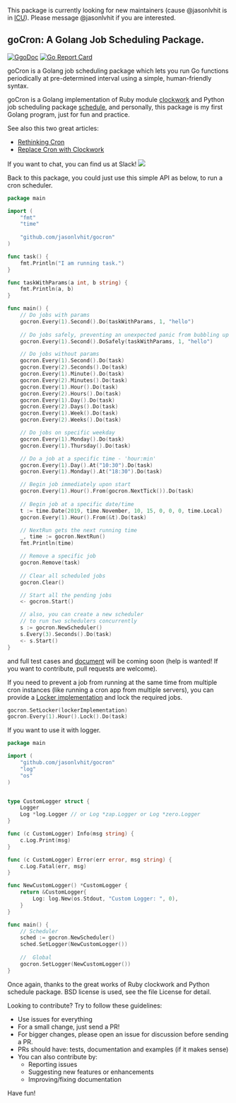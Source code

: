 This package is currently looking for new maintainers (cause @jasonlvhit is in [ICU](https://github.com/996icu/996.ICU)). Please message @jasonlvhit if you are interested.

## goCron: A Golang Job Scheduling Package.

[![GgoDoc](https://godoc.org/github.com/golang/gddo?status.svg)](http://godoc.org/github.com/jasonlvhit/gocron)
[![Go Report Card](https://goreportcard.com/badge/github.com/jasonlvhit/gocron)](https://goreportcard.com/report/github.com/jasonlvhit/gocron)

goCron is a Golang job scheduling package which lets you run Go functions periodically at pre-determined interval using a simple, human-friendly syntax.

goCron is a Golang implementation of Ruby module [clockwork](https://github.com/tomykaira/clockwork) and Python job scheduling package [schedule](https://github.com/dbader/schedule), and personally, this package is my first Golang program, just for fun and practice.

See also this two great articles:

- [Rethinking Cron](http://adam.herokuapp.com/past/2010/4/13/rethinking_cron/)
- [Replace Cron with Clockwork](http://adam.herokuapp.com/past/2010/6/30/replace_cron_with_clockwork/)

If you want to chat, you can find us at Slack! [<img src="https://img.shields.io/badge/gophers-gocron-brightgreen?logo=slack">](https://gophers.slack.com/archives/CQ7T0T1FW)


Back to this package, you could just use this simple API as below, to run a cron scheduler.

```go
package main

import (
	"fmt"
	"time"
	
	"github.com/jasonlvhit/gocron"
)

func task() {
	fmt.Println("I am running task.")
}

func taskWithParams(a int, b string) {
	fmt.Println(a, b)
}

func main() {
	// Do jobs with params
	gocron.Every(1).Second().Do(taskWithParams, 1, "hello")
	
	// Do jobs safely, preventing an unexpected panic from bubbling up
	gocron.Every(1).Second().DoSafely(taskWithParams, 1, "hello")

	// Do jobs without params
	gocron.Every(1).Second().Do(task)
	gocron.Every(2).Seconds().Do(task)
	gocron.Every(1).Minute().Do(task)
	gocron.Every(2).Minutes().Do(task)
	gocron.Every(1).Hour().Do(task)
	gocron.Every(2).Hours().Do(task)
	gocron.Every(1).Day().Do(task)
	gocron.Every(2).Days().Do(task)
	gocron.Every(1).Week().Do(task)
	gocron.Every(2).Weeks().Do(task)

	// Do jobs on specific weekday
	gocron.Every(1).Monday().Do(task)
	gocron.Every(1).Thursday().Do(task)

	// Do a job at a specific time - 'hour:min'
	gocron.Every(1).Day().At("10:30").Do(task)
	gocron.Every(1).Monday().At("18:30").Do(task)

	// Begin job immediately upon start
	gocron.Every(1).Hour().From(gocron.NextTick()).Do(task)
	
	// Begin job at a specific date/time
	t := time.Date(2019, time.November, 10, 15, 0, 0, 0, time.Local)
	gocron.Every(1).Hour().From(&t).Do(task)

	// NextRun gets the next running time
	_, time := gocron.NextRun()
	fmt.Println(time)

    // Remove a specific job
	gocron.Remove(task)
	
	// Clear all scheduled jobs
	gocron.Clear()

	// Start all the pending jobs
	<- gocron.Start()

	// also, you can create a new scheduler
	// to run two schedulers concurrently
	s := gocron.NewScheduler()
	s.Every(3).Seconds().Do(task)
	<- s.Start()
}
```

and full test cases and [document](http://godoc.org/github.com/jasonlvhit/gocron) will be coming soon (help is wanted! If you want to contribute, pull requests are welcome).

If you need to prevent a job from running at the same time from multiple cron instances (like running a cron app from multiple servers),
you can provide a [Locker implementation](example/lock.go) and lock the required jobs.

```go
gocron.SetLocker(lockerImplementation)
gocron.Every(1).Hour().Lock().Do(task)
```

If you want to use it with logger.
```go
package main

import (
    "github.com/jasonlvhit/gocron"
    "log"
    "os"
)


type CustomLogger struct {
	Logger
	Log *log.Logger // or Log *zap.Logger or Log *zero.Logger
}

func (c CustomLogger) Info(msg string) {
	c.Log.Print(msg)
}

func (c CustomLogger) Error(err error, msg string) {
	c.Log.Fatal(err, msg)
}

func NewCustomLogger() *CustomLogger {
	return &CustomLogger{
		Log: log.New(os.Stdout, "Custom Logger: ", 0),
	}
}

func main() {
    // Scheduler
    sched := gocron.NewScheduler()
    sched.SetLogger(NewCustomLogger())
    
    //  Global
    gocron.SetLogger(NewCustomLogger())
}
```

Once again, thanks to the great works of Ruby clockwork and Python schedule package. BSD license is used, see the file License for detail.

Looking to contribute? Try to follow these guidelines:
 * Use issues for everything
 * For a small change, just send a PR!
 * For bigger changes, please open an issue for discussion before sending a PR.
 * PRs should have: tests, documentation and examples (if it makes sense)
 * You can also contribute by: 
    * Reporting issues 
    * Suggesting new features or enhancements 
    * Improving/fixing documentation

Have fun!
